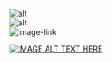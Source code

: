 ![alt](https://media.giphy.com/media/huuk0XPg7APDO/giphy.gif)  
![alt](https://media.giphy.com/media/huuk0XPg7APDO/giphy.gif)  
![image-link](http://danangcanho.com.vn/wp-content/uploads/2018/01/Nhaf-3.jpg)

[![IMAGE ALT TEXT HERE](http://danangcanho.com.vn/wp-content/uploads/2018/01/Nhaf-3.jpg)](https://www.google.com)